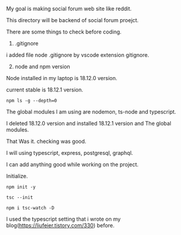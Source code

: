 My goal is making social forum web site like reddit.

This directory will be backend of social forum proejct.

There are some things to check before coding.

1. .gitignore

i added file node .gitignore by vscode extension gitignore.

2. node and npm version

Node installed in my laptop is 18.12.0 version.

current stable is 18.12.1 version.

```shell
npm ls -g --depth=0
```

The global modules I am using are nodemon, ts-node and typescript.

I deleted 18.12.0 version and installed 18.12.1 version and The global modules.

That Was it. checking was good.

I will using typescript, express, postgresql, graphql.

I can add anything good while working on the project.

Initialize.

```shell
npm init -y

tsc --init

npm i tsc-watch -D
```

I used the typescript setting that i wrote on my blog(https://liufeier.tistory.com/330) before.
